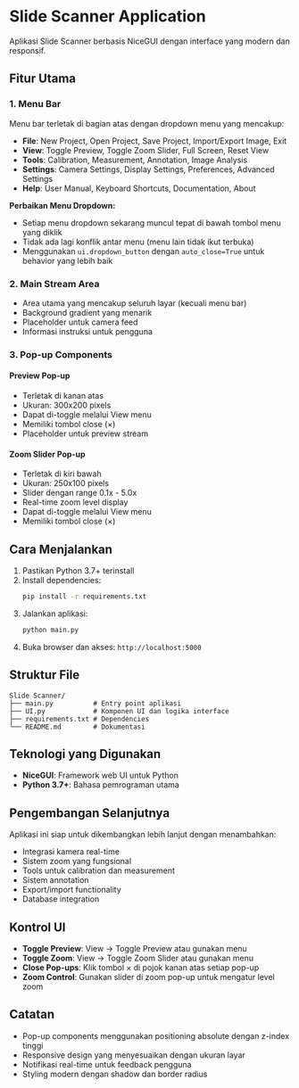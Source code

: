 # Slide Scanner Application

Aplikasi Slide Scanner berbasis NiceGUI dengan interface yang modern dan responsif.

## Fitur Utama

### 1. Menu Bar
Menu bar terletak di bagian atas dengan dropdown menu yang mencakup:
- **File**: New Project, Open Project, Save Project, Import/Export Image, Exit
- **View**: Toggle Preview, Toggle Zoom Slider, Full Screen, Reset View
- **Tools**: Calibration, Measurement, Annotation, Image Analysis
- **Settings**: Camera Settings, Display Settings, Preferences, Advanced Settings
- **Help**: User Manual, Keyboard Shortcuts, Documentation, About

**Perbaikan Menu Dropdown:**
- Setiap menu dropdown sekarang muncul tepat di bawah tombol menu yang diklik
- Tidak ada lagi konflik antar menu (menu lain tidak ikut terbuka)
- Menggunakan `ui.dropdown_button` dengan `auto_close=True` untuk behavior yang lebih baik

### 2. Main Stream Area
- Area utama yang mencakup seluruh layar (kecuali menu bar)
- Background gradient yang menarik
- Placeholder untuk camera feed
- Informasi instruksi untuk pengguna

### 3. Pop-up Components

#### Preview Pop-up
- Terletak di kanan atas
- Ukuran: 300x200 pixels
- Dapat di-toggle melalui View menu
- Memiliki tombol close (×)
- Placeholder untuk preview stream

#### Zoom Slider Pop-up
- Terletak di kiri bawah
- Ukuran: 250x100 pixels
- Slider dengan range 0.1x - 5.0x
- Real-time zoom level display
- Dapat di-toggle melalui View menu
- Memiliki tombol close (×)

## Cara Menjalankan

1. Pastikan Python 3.7+ terinstall
2. Install dependencies:
   ```bash
   pip install -r requirements.txt
   ```
3. Jalankan aplikasi:
   ```bash
   python main.py
   ```
4. Buka browser dan akses: `http://localhost:5000`

## Struktur File

```
Slide Scanner/
├── main.py          # Entry point aplikasi
├── UI.py            # Komponen UI dan logika interface
├── requirements.txt # Dependencies
└── README.md        # Dokumentasi
```

## Teknologi yang Digunakan

- **NiceGUI**: Framework web UI untuk Python
- **Python 3.7+**: Bahasa pemrograman utama

## Pengembangan Selanjutnya

Aplikasi ini siap untuk dikembangkan lebih lanjut dengan menambahkan:
- Integrasi kamera real-time
- Sistem zoom yang fungsional
- Tools untuk calibration dan measurement
- Sistem annotation
- Export/import functionality
- Database integration

## Kontrol UI

- **Toggle Preview**: View → Toggle Preview atau gunakan menu
- **Toggle Zoom**: View → Toggle Zoom Slider atau gunakan menu
- **Close Pop-ups**: Klik tombol × di pojok kanan atas setiap pop-up
- **Zoom Control**: Gunakan slider di zoom pop-up untuk mengatur level zoom

## Catatan

- Pop-up components menggunakan positioning absolute dengan z-index tinggi
- Responsive design yang menyesuaikan dengan ukuran layar
- Notifikasi real-time untuk feedback pengguna
- Styling modern dengan shadow dan border radius
